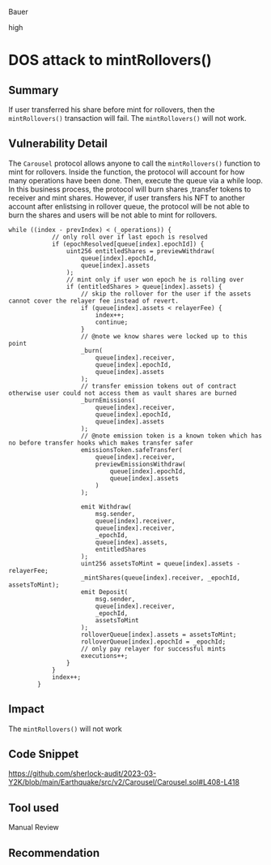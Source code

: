 Bauer

high

# DOS attack to mintRollovers()

## Summary
If user transferred his share before mint for rollovers, then the `mintRollovers()` transaction will fail.  The `mintRollovers()` will not work.

## Vulnerability Detail
The `Carousel` protocol allows anyone to call the `mintRollovers()` function to mint for rollovers. Inside the function, the protocol will account for how many operations have been done. Then, execute the queue  via a while loop. In this business process, the protocol will burn shares ,transfer tokens to receiver and mint shares. However, if user transfers his NFT to another account after enlistsing in rollover queue, the protocol will be not able to burn the shares and users will be not able to mint for rollovers.
```solidity
while ((index - prevIndex) < (_operations)) {
            // only roll over if last epoch is resolved
            if (epochResolved[queue[index].epochId]) {
                uint256 entitledShares = previewWithdraw(
                    queue[index].epochId,
                    queue[index].assets
                );
                // mint only if user won epoch he is rolling over
                if (entitledShares > queue[index].assets) {
                    // skip the rollover for the user if the assets cannot cover the relayer fee instead of revert.
                    if (queue[index].assets < relayerFee) {
                        index++;
                        continue;
                    }
                    // @note we know shares were locked up to this point
                    _burn(
                        queue[index].receiver,
                        queue[index].epochId,
                        queue[index].assets
                    );
                    // transfer emission tokens out of contract otherwise user could not access them as vault shares are burned
                    _burnEmissions(
                        queue[index].receiver,
                        queue[index].epochId,
                        queue[index].assets
                    );
                    // @note emission token is a known token which has no before transfer hooks which makes transfer safer
                    emissionsToken.safeTransfer(
                        queue[index].receiver,
                        previewEmissionsWithdraw(
                            queue[index].epochId,
                            queue[index].assets
                        )
                    );

                    emit Withdraw(
                        msg.sender,
                        queue[index].receiver,
                        queue[index].receiver,
                        _epochId,
                        queue[index].assets,
                        entitledShares
                    );
                    uint256 assetsToMint = queue[index].assets - relayerFee;
                    _mintShares(queue[index].receiver, _epochId, assetsToMint);
                    emit Deposit(
                        msg.sender,
                        queue[index].receiver,
                        _epochId,
                        assetsToMint
                    );
                    rolloverQueue[index].assets = assetsToMint;
                    rolloverQueue[index].epochId = _epochId;
                    // only pay relayer for successful mints
                    executions++;
                }
            }
            index++;
        }
```

## Impact
The `mintRollovers()` will not work

## Code Snippet
https://github.com/sherlock-audit/2023-03-Y2K/blob/main/Earthquake/src/v2/Carousel/Carousel.sol#L408-L418

## Tool used

Manual Review

## Recommendation
